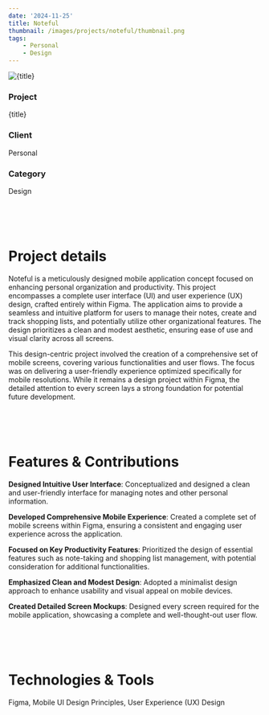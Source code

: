 ```yaml
---
date: '2024-11-25'
title: Noteful
thumbnail: /images/projects/noteful/thumbnail.png
tags:
    - Personal
    - Design
---
```


<img src="/images/projects/noteful/thumbnail.png" alt={title} class="w-full h-80 object-cover mb-4 rounded-lg" />

<div class="bg-neutral-900 flex flex-wrap gap-y-8 gap-x-20 justify-between px-8 py-6 rounded-lg xs:px-24">
    <div>
        <h3 class="!m-0 !mb-1 !font-semibold">Project</h3>
        <p class="!m-0">{title}</p>
    </div>
    <div>
        <h3 class="!m-0 !mb-1 !font-semibold">Client</h3>
        <p class="!m-0">Personal</p>
    </div>
    <div>
        <h3 class="!m-0 !mb-1 !font-semibold">Category</h3>
        <p class="!m-0">Design</p>
    </div>
</div>

<br />
<br />
<br />

# Project details

Noteful is a meticulously designed mobile application concept focused on enhancing personal organization and productivity. This project encompasses a complete user interface (UI) and user experience (UX) design, crafted entirely within Figma. The application aims to provide a seamless and intuitive platform for users to manage their notes, create and track shopping lists, and potentially utilize other organizational features. The design prioritizes a clean and modest aesthetic, ensuring ease of use and visual clarity across all screens.

This design-centric project involved the creation of a comprehensive set of mobile screens, covering various functionalities and user flows. The focus was on delivering a user-friendly experience optimized specifically for mobile resolutions. While it remains a design project within Figma, the detailed attention to every screen lays a strong foundation for potential future development.

<br />
<br />
<br />

# Features & Contributions

**Designed Intuitive User Interface**: Conceptualized and designed a clean and user-friendly interface for managing notes and other personal information.

**Developed Comprehensive Mobile Experience**: Created a complete set of mobile screens within Figma, ensuring a consistent and engaging user experience across the application.

**Focused on Key Productivity Features**: Prioritized the design of essential features such as note-taking and shopping list management, with potential consideration for additional functionalities.

**Emphasized Clean and Modest Design**: Adopted a minimalist design approach to enhance usability and visual appeal on mobile devices.

**Created Detailed Screen Mockups**: Designed every screen required for the mobile application, showcasing a complete and well-thought-out user flow.

<br />
<br />
<br />

# Technologies & Tools

Figma, Mobile UI Design Principles, User Experience (UX) Design

